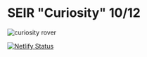 # SEIR "Curiosity" 10/12

![curiosity rover](https://www.nasa.gov/sites/default/files/thumbnails/image/pia23378-16.jpg)

[![Netlify Status](https://api.netlify.com/api/v1/badges/a9a9e882-5a22-49ef-8067-195cc667a7d8/deploy-status)]()